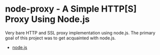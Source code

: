 node-proxy - A Simple HTTP[S] Proxy Using Node.js
=================================================

Very bare HTTP and SSL proxy implementation using node.js. 
The primary goal of this project was to get acquainted with 
node.js. 

* [node.js](http://nodejs.org/)
